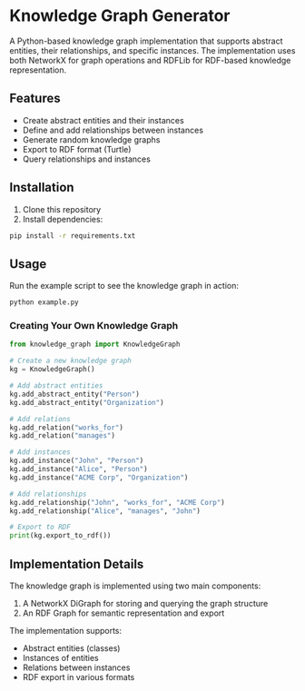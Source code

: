 # Knowledge Graph Generator

A Python-based knowledge graph implementation that supports abstract entities, their relationships, and specific instances. The implementation uses both NetworkX for graph operations and RDFLib for RDF-based knowledge representation.

## Features

- Create abstract entities and their instances
- Define and add relationships between instances
- Generate random knowledge graphs
- Export to RDF format (Turtle)
- Query relationships and instances

## Installation

1. Clone this repository
2. Install dependencies:
```bash
pip install -r requirements.txt
```

## Usage

Run the example script to see the knowledge graph in action:
```bash
python example.py
```

### Creating Your Own Knowledge Graph

```python
from knowledge_graph import KnowledgeGraph

# Create a new knowledge graph
kg = KnowledgeGraph()

# Add abstract entities
kg.add_abstract_entity("Person")
kg.add_abstract_entity("Organization")

# Add relations
kg.add_relation("works_for")
kg.add_relation("manages")

# Add instances
kg.add_instance("John", "Person")
kg.add_instance("Alice", "Person")
kg.add_instance("ACME Corp", "Organization")

# Add relationships
kg.add_relationship("John", "works_for", "ACME Corp")
kg.add_relationship("Alice", "manages", "John")

# Export to RDF
print(kg.export_to_rdf())
```

## Implementation Details

The knowledge graph is implemented using two main components:
1. A NetworkX DiGraph for storing and querying the graph structure
2. An RDF Graph for semantic representation and export

The implementation supports:
- Abstract entities (classes)
- Instances of entities
- Relations between instances
- RDF export in various formats

